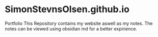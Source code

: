 # SimonStevnsOlsen.github.io
Portfolio
This Repository contains my website aswell as my notes. The notes can be viewed using obsidian md for a better expirience.
